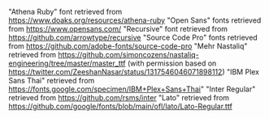"Athena Ruby" font retrieved from https://www.doaks.org/resources/athena-ruby
"Open Sans" fonts retrieved from https://www.opensans.com/
"Recursive" font retrieved from https://github.com/arrowtype/recursive
"Source Code Pro" fonts retrieved from https://github.com/adobe-fonts/source-code-pro
"Mehr Nastaliq" retrieved from https://github.com/simoncozens/nastaliq-engineering/tree/master/master_ttf  (with permission based on https://twitter.com/ZeeshanNasar/status/1317546046071898112)
"IBM Plex Sans Thai" retrieved from https://fonts.google.com/specimen/IBM+Plex+Sans+Thai"
"Inter Regular" retrieved from https://github.com/rsms/inter
"Lato" retrieved from https://github.com/google/fonts/blob/main/ofl/lato/Lato-Regular.ttf

